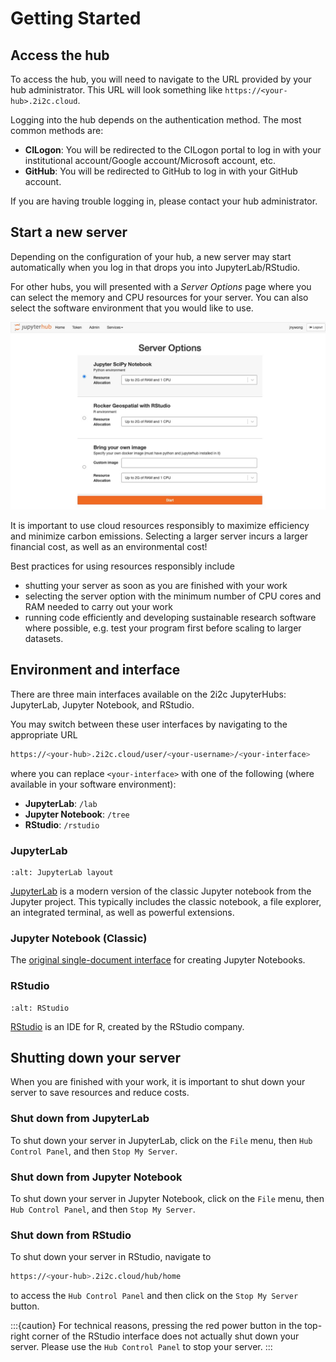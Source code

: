 # Getting Started

## Access the hub

To access the hub, you will need to navigate to the URL provided by your hub administrator. This URL will look something like `https://<your-hub>.2i2c.cloud`.

Logging into the hub depends on the authentication method. The most common methods are:

- **CILogon**: You will be redirected to the CILogon portal to log in with your institutional account/Google account/Microsoft account, etc.
- **GitHub**: You will be redirected to GitHub to log in with your GitHub account.

If you are having trouble logging in, please contact your hub administrator.

## Start a new server

Depending on the configuration of your hub, a new server may start automatically when you log in that drops you into JupyterLab/RStudio.

For other hubs, you will presented with a *Server Options* page where you can select the memory and CPU resources for your server. You can also select the software environment that you would like to use.

![JupyterHub server options](/images/server-options.jpeg)

It is important to use cloud resources responsibly to maximize efficiency and minimize carbon emissions. Selecting a larger server incurs a larger financial cost, as well as an environmental cost!

Best practices for using resources responsibly include

- shutting your server as soon as you are finished with your work
- selecting the server option with the minimum number of CPU cores and RAM needed to carry out your work
- running code efficiently and developing sustainable research software where possible, e.g. test your program first before scaling to larger datasets.

## Environment and interface

There are three main interfaces available on the 2i2c JupyterHubs: JupyterLab, Jupyter Notebook, and RStudio.

You may switch between these user interfaces by navigating to the appropriate URL

```bash
https://<your-hub>.2i2c.cloud/user/<your-username>/<your-interface>
```

where you can replace `<your-interface>` with one of the following (where available in your software environment):

- **JupyterLab**: `/lab`
- **Jupyter Notebook**: `/tree`
- **RStudio**: `/rstudio`

### JupyterLab

```{figure} /images/jupyterlab.png
:alt: JupyterLab layout
```

[JupyterLab](https://github.com/jupyterlab/jupyterlab) is a modern version of the classic Jupyter notebook from
the Jupyter project. This typically includes the classic notebook, a file explorer, an integrated terminal, as well as powerful extensions.

### Jupyter Notebook (Classic)

The [original single-document interface](https://jupyter-notebook.readthedocs.io/en/latest/) for creating Jupyter Notebooks.

### RStudio

```{figure} /images/rstudio.png
:alt: RStudio
```

[RStudio](https://rstudio.com) is an IDE for R, created by the RStudio company.

## Shutting down your server

When you are finished with your work, it is important to shut down your server to save resources and reduce costs.

### Shut down from JupyterLab

To shut down your server in JupyterLab, click on the `File` menu, then `Hub Control Panel`, and then `Stop My Server`.

### Shut down from Jupyter Notebook

To shut down your server in Jupyter Notebook, click on the `File` menu, then `Hub Control Panel`, and then `Stop My Server`.

### Shut down from RStudio

To shut down your server in RStudio, navigate to

```bash
https://<your-hub>.2i2c.cloud/hub/home
```

to access the `Hub Control Panel` and then click on the `Stop My Server` button.

:::{caution}
For technical reasons, pressing the red power button in the top-right corner of the RStudio interface does not actually shut down your server. Please use the `Hub Control Panel` to stop your server.
:::
